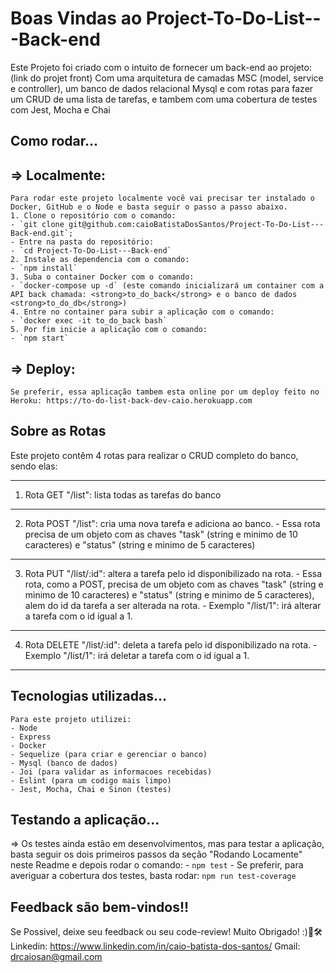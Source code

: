 # Boas Vindas ao Project-To-Do-List---Back-end

Este Projeto foi criado com o intuito de fornecer um back-end ao projeto: (link do projet front)
Com uma arquitetura de camadas MSC (model, service e controller), um banco de dados relacional Mysql e com rotas para fazer um CRUD de uma lista de tarefas, e tambem com uma cobertura de testes com Jest, Mocha e Chai

## Como rodar...
  
  => Localmente:
  ---
    Para rodar este projeto localmente você vai precisar ter instalado o Docker, GitHub e o Node e basta seguir o passo a passo abaixo.
    1. Clone o repositório com o comando:
    - `git clone git@github.com:caioBatistaDosSantos/Project-To-Do-List---Back-end.git`;
    - Entre na pasta do repositório:
    - `cd Project-To-Do-List---Back-end`
    2. Instale as dependencia com o comando:
    - `npm install`
    3. Suba o container Docker com o comando:
    - `docker-compose up -d` (este comando inicializará um container com a API back chamada: <strong>to_do_back</strong> e o banco de dados <strong>to_do_db</strong>)
    4. Entre no container para subir a aplicação com o comando:
    - `docker exec -it to_do_back bash`
    5. Por fim inicie a aplicação com o comando:
    - `npm start`
  
  => Deploy:
  ---
    Se preferir, essa aplicação tambem esta online por um deploy feito no Heroku: https://to-do-list-back-dev-caio.herokuapp.com
    
 ## Sobre as Rotas
 
 Este projeto contêm 4 rotas para realizar o CRUD completo do banco, sendo elas:
 
   ---
   
   1. Rota GET "/list": lista todas as tarefas do banco
   
   ---
   
   2. Rota POST "/list": cria uma nova tarefa e adiciona ao banco.
     - Essa rota precisa de um objeto com as chaves "task" (string e minimo de 10 caracteres) e "status" (string e minimo de 5 caracteres)
   
   ---
   
   3. Rota PUT "/list/:id": altera a tarefa pelo id disponibilizado na rota.
     - Essa rota, como a POST, precisa de um objeto com as chaves "task" (string e minimo de 10 caracteres) e "status" (string e minimo de 5 caracteres), alem do id da tarefa a ser alterada na rota.
     - Exemplo "/list/1": irá alterar a tarefa com o id igual a 1.
   
   ---
   
   4. Rota DELETE "/list/:id": deleta a tarefa pelo id disponibilizado na rota.
     - Exemplo "/list/1": irá deletar a tarefa com o id igual a 1.
   
   ---

 
 ## Tecnologias utilizadas...
    Para este projeto utilizei:
    - Node
    - Express
    - Docker
    - Sequelize (para criar e gerenciar o banco)
    - Mysql (banco de dados)
    - Joi (para validar as informacoes recebidas)
    - Eslint (para um codigo mais limpo)
    - Jest, Mocha, Chai e Sinon (testes)
 
 ## Testando a aplicação...
 
   => Os testes ainda estão em desenvolvimentos, mas para testar a aplicação, basta seguir os dois primeiros passos da seção "Rodando Locamente" neste Readme e depois rodar o comando:
     - `npm test`
     - Se preferir, para averiguar a cobertura dos testes, basta rodar: `npm run test-coverage`
 
 ## Feedback são bem-vindos!!
 
   Se Possivel, deixe seu feedback ou seu code-review! Muito Obrigado! :)🤝🛠 
   Linkedin: https://www.linkedin.com/in/caio-batista-dos-santos/
   Gmail: drcaiosan@gmail.com
